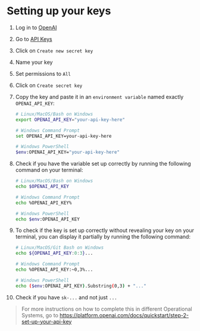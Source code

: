 # Setting up your keys

1. Log in to [OpenAI](https://platform.openai.com/)
2. Go to [API Keys](https://platform.openai.com/api-keys)
3. Click on `Create new secret key`
4. Name your key
5. Set permissions to `All`
6. Click on `Create secret key`
7. Copy the key and paste it in an `environment variable` named exactly `OPENAI_API_KEY`:

   ```bash
   # Linux/MacOS/Bash on Windows
   export OPENAI_API_KEY="your-api-key-here"
   ```

   ```bash
   # Windows Command Prompt
   set OPENAI_API_KEY=your-api-key-here
   ```

   ```bash
   # Windows PowerShell
   $env:OPENAI_API_KEY="your-api-key-here"
   ```

8. Check if you have the variable set up correctly by running the following command on your terminal:

   ```bash
   # Linux/MacOS/Bash on Windows
   echo $OPENAI_API_KEY
   ```

   ```bash
   # Windows Command Prompt
   echo %OPENAI_API_KEY%
   ```

   ```bash
   # Windows PowerShell
   echo $env:OPENAI_API_KEY
   ```

9. To check if the key is set up correctly without revealing your key on your terminal, you can display it partially by running the following command:

   ```bash
   # Linux/MacOS/Git Bash on Windows
   echo ${OPENAI_API_KEY:0:3}...
   ```

   ```bash
   # Windows Command Prompt
   echo %OPENAI_API_KEY:~0,3%...
   ```

   ```bash
   # Windows PowerShell
   echo ($env:OPENAI_API_KEY).Substring(0,3) + "..."
   ```

10. Check if you have `sk-...` and not just `...`

> For more instructions on how to complete this in different Operational Systems, go to <https://platform.openai.com/docs/quickstart/step-2-set-up-your-api-key>
